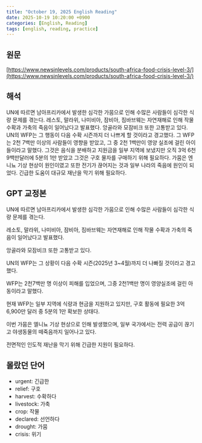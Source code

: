 ```yaml
---
title: "October 19, 2025 English Reading"
date: 2025-10-19 10:20:00 +0900
categories: [English, Reading]
tags: [english, reading, practice]
---
```


## **원문**

[https://www.newsinlevels.com/products/south-africa-food-crisis-level-3/](https://www.newsinlevels.com/products/south-africa-food-crisis-level-3/)

## **해석**

UN에 따르면 남아프리카에서 발생한 심각한 가뭄으로 인해 수많은 사람들이 심각한 식량 문제를 겪는다. 레스토, 말라위, 나미비아, 잠비아, 짐바브웨는 자연재해로 인해 작물 수확과 가축의 죽음이 일어났다고 발표했다. 앙골라와 모잠비크 또한 고통받고 있다. UN의 WFP는 그 행동이 다음 수확 시즌까지 더 나쁘게 할 것이라고 경고했다. 그 WFP는 2천 7백만 이상의 사람들이 영향을 받았고, 그 중 2천 1백만이 영양 실조에 걸린 아이들이라고 말했다. 그것은 음식을 분배하고 지원금을 일부 지역에 보냈지만 오직 3억 6천 9백만달러에 5분의 1만 받았고 그것은 구호 물자를 구매하기 위해 필요하다. 가뭄은 엔니뇨 기상 현상이 원인이였고 또한 전기가 끊어지는 것과 일부 나라의 죽음에 원인이 되었다. 긴급한 도움이 대규모 재난을 막기 위해 필요하다.

## **GPT 교정본**

UN에 따르면 남아프리카에서 발생한 심각한 가뭄으로 인해 수많은 사람들이 심각한 식량 문제를 겪는다.

레소토, 말라위, 나미비아, 잠비아, 짐바브웨는 자연재해로 인해 작물 수확과 가축의 죽음이 일어났다고 발표했다.

앙골라와 모잠비크 또한 고통받고 있다.

UN의 WFP는 그 상황이 다음 수확 시즌(2025년 3~4월)까지 더 나빠질 것이라고 경고했다.

WFP는 2천7백만 명 이상이 피해를 입었으며, 그중 2천1백만 명이 영양실조에 걸린 아동이라고 말했다.

현재 WFP는 일부 지역에 식량과 현금을 지원하고 있지만, 구호 활동에 필요한 3억6,900만 달러 중 5분의 1만 확보한 상태다.

이번 가뭄은 엘니뇨 기상 현상으로 인해 발생했으며, 일부 국가에서는 전력 공급이 끊기고 야생동물의 떼죽음까지 일어나고 있다.

전면적인 인도적 재난을 막기 위해 긴급한 지원이 필요하다.

## **몰랐던 단어**

- urgent: 긴급한
- relief: 구호
- harvest: 수확하다
- livestock: 가축
- crop: 작물
- declared: 선언하다
- drought: 가뭄
- crisis: 위기